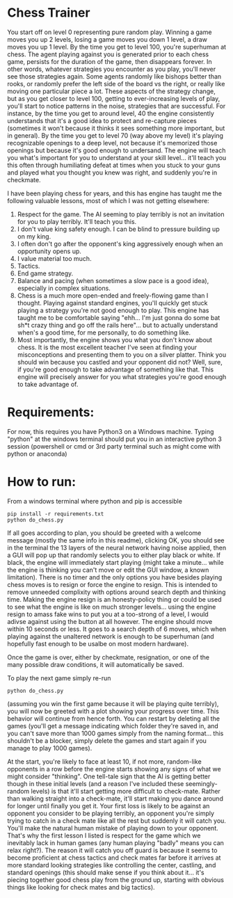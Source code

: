 # Chess Trainer 

You start off on level 0 representing pure random play. Winning a game moves you up 2 levels, losing a game moves you down 1 level, a draw moves you up 1 level. By the time you get to level 100, you're superhuman at chess. The agent playing against you is generated prior to each chess game, persists for the duration of the game, then disappears forever. In other words, whatever strategies you encounter as you play, you'll never see those strategies again. Some agents randomly like bishops better than rooks, or randomly prefer the left side of the board vs the right, or really like moving one particular piece a lot. These aspects of the strategy change, but as you get closer to level 100, getting to ever-increasing levels of play, you'll start to notice patterns in the noise, strategies that are successful. For instance, by the time you get to around level, 40 the engine consistently understands that it's a good idea to protect and re-capture pieces (sometimes it won't because it thinks it sees something more important, but in general). By the time you get to level 70 (way above my level) it's playing recognizable openings to a deep level, not because it's memorized those openings but because it's good enough to undersand. The engine will teach you what's important for you to understand at your skill level... it'll teach you this often through humiliating defeat at times when you stuck to your guns and played what you thought you knew was right, and suddenly you're in checkmate. 

I have been playing chess for years, and this has engine has taught me the following valuable lessons, most of which I was not getting elsewhere:
1. Respect for the game. The AI seeming to play terribly is not an invitation for you to play terribly. It'll teach you this.
1. I don't value king safety enough. I can be blind to pressure building up on my king.
1. I often don't go after the opponent's king aggressively enough when an opportunity opens up.
1. I value material too much.
1. Tactics.
1. End game strategy.
1. Balance and pacing (when sometimes a slow pace is a good idea), especially in complex situations.
1. Chess is a much more open-ended and freely-flowing game than I thought. Playing against standard engines, you'll quickly get stuck playing a strategy you're not good enough to play. This engine has taught me to be comfortable saying "ehh... I'm just gonna do some bat sh*t crazy thing and go off the rails here"... but to actually understand when's a good time, for me personally, to do something like.
1. Most importantly, the engine shows you what you don't know about chess. It is the most excellent teacher I've seen at finding your misconceptions and presenting them to you on a silver platter. Think you should win because you castled and your opponent did not? Well, sure, if you're good enough to take advantage of something like that. This engine will precisely answer for you what strategies you're good enough to take advantage of.


# Requirements: 

For now, this requires you have Python3 on a Windows machine. Typing "python" at the windows terminal should put you in an interactive python 3 session (powershell or cmd or 3rd party terminal such as might come with python or anaconda)

# How to run:
From a windows terminal where python and pip is accessible
```
pip install -r requirements.txt
python do_chess.py
```
If all goes according to plan, you should be greeted with a welcome message (mostly the same info in this readme), clicking OK, you should see in the terminal the 13 layers of the neural network having noise applied, then a GUI will pop up that randomly selects you to either play black or white. If black, the engine will immediately start playing (might take a minute... while the engine is thinking you can't move or edit the GUI window, a known limitation). There is no timer and the only options you have besides playing chess moves is to resign or force the engine to resign. This is intended to remove unneeded complixity with options around search depth and thinking time. Making the engine resign is an honesty-policy thing or could be used to see what the engine is like on much stronger levels... using the engine resign to amass fake wins to put you at a too-strong of a level, I would adivse against using the button at all however. The engine should move within 10 seconds or less. It goes to a search depth of 6 moves, which when playing against the unaltered network is enough to be superhuman (and hopefully fast enough to be usalbe on most modern hardware).

Once the game is over, either by checkmate, resignation, or one of the many possible draw conditions, it will automatically be saved. 

To play the next game simply re-run 
```
python do_chess.py
```

(assuming you win the first game because it will be playing quite terribly), you will now be greeted with a plot showing your progress over time. This behavior will continue from hence forth. You can restart by deleting all the games (you'll get a message indicating which folder they're saved in, and you can't save more than 1000 games simply from the naming format... this shouldn't be a blocker, simply delete the games and start again if you manage to play 1000 games). 

At the start, you're likely to face at least 10, if not more, random-like opponents in a row before the engine starts showing any signs of what we might consider "thinking". One tell-tale sign that the AI is getting better though in these initial levels (and a reason I've included these seemingly-random levels) is that it'll start getting more difficult to check-mate. Rather than walking straight into a check-mate, it'll start making you dance around for longer until finally you get it. Your first loss is likely to be against an opponent you consider to be playing terribly, an opponent you're simply trying to catch in a check mate like all the rest but suddenly it will catch you. You'll make the natural human mistake of playing down to your opponent. That's why the first lesson I listed is respect for the game which we inevitably lack in human games (any human playing "badly" means you can relax right?). The reason it will catch you off guard is because it seems to become proficient at chess tactics and check mates far before it arrives at more standard looking strategies like controlling the center, castling, and standard openings (this should make sense if you think about it... it's piecing together good chess play from the ground up, starting with obvious things like looking for check mates and big tactics).
